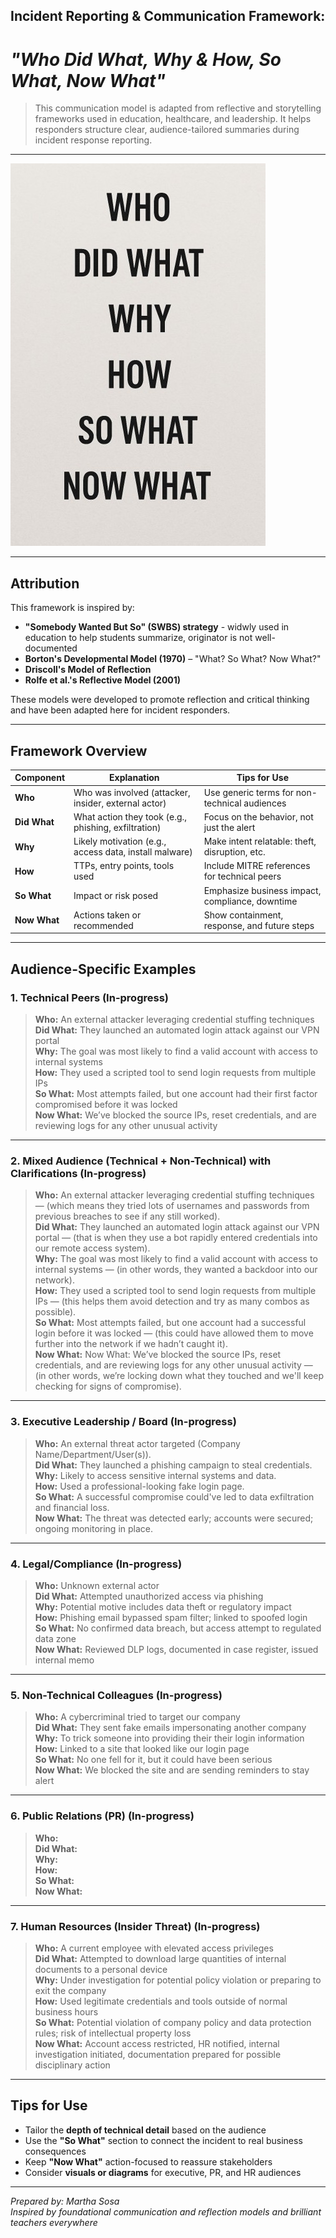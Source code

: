 ## Incident Reporting & Communication Framework: 
# *"Who Did What, Why & How, So What, Now What"*
<blockquote> This communication model is adapted from reflective and storytelling frameworks used in education, healthcare, and leadership. It helps responders structure clear, audience-tailored summaries during incident response reporting. </blockquote>

---

![Incident Reporting Framework](./Assets/WhoDidWhatWhyHow.jpg)

---

## Attribution
This framework is inspired by:
- **"Somebody Wanted But So" (SWBS) strategy** -  widwly used in education to help students summarize, originator is not well-documented
- **Borton's Developmental Model (1970)** – "What? So What? Now What?"
- **Driscoll's Model of Reflection**
- **Rolfe et al.'s Reflective Model (2001)**

These models were developed to promote reflection and critical thinking and have been adapted here for incident responders.

---

## Framework Overview

| **Component** | **Explanation** | **Tips for Use** |
|---------------|-----------------|------------------|
| **Who**       | Who was involved (attacker, insider, external actor) | Use generic terms for non-technical audiences |
| **Did What**  | What action they took (e.g., phishing, exfiltration) | Focus on the behavior, not just the alert |
| **Why**       | Likely motivation (e.g., access data, install malware) | Make intent relatable: theft, disruption, etc. |
| **How**       | TTPs, entry points, tools used | Include MITRE references for technical peers |
| **So What**   | Impact or risk posed | Emphasize business impact, compliance, downtime |
| **Now What**  | Actions taken or recommended | Show containment, response, and future steps |

---

## Audience-Specific Examples

### 1. Technical Peers (In-progress)

> **Who:** An external attacker leveraging credential stuffing techniques <br/>
> **Did What:** They launched an automated login attack against our VPN portal <br/>
> **Why:** The goal was most likely to find a valid account with access to internal systems <br/>
> **How:** They used a scripted tool to send login requests from multiple IPs <br/>
> **So What:** Most attempts failed, but one account had their first factor compromised before it was locked <br/>
> **Now What:** We’ve blocked the source IPs, reset credentials, and are reviewing logs for any other unusual activity <br/>

---

### 2. Mixed Audience (Technical + Non-Technical) with Clarifications (In-progress)

> **Who:** An external attacker leveraging credential stuffing techniques — (which means they tried lots of usernames and passwords from previous breaches to see if any still worked). <br/>
> **Did What:** They launched an automated login attack against our VPN portal — (that is when they use a bot rapidly entered credentials into our remote access system). <br/>
> **Why:** The goal was most likely to find a valid account with access to internal systems — (in other words, they wanted a backdoor into our network). <br/>
> **How:** They used a scripted tool to send login requests from multiple IPs — (this helps them avoid detection and try as many combos as possible). <br/>
> **So What:** Most attempts failed, but one account had a successful login before it was locked — (this could have allowed them to move further into the network if we hadn’t caught it). <br/>
> **Now What:** Now What: We’ve blocked the source IPs, reset credentials, and are reviewing logs for any other unusual activity — (in other words, we’re locking down what they touched and we'll keep checking for signs of compromise). <br/>

---

### 3. Executive Leadership / Board (In-progress)

> **Who:** An external threat actor targeted (Company Name/Department/User(s)). <br/>
> **Did What:** They launched a phishing campaign to steal credentials.  <br/>
> **Why:** Likely to access sensitive internal systems and data.  <br/>
> **How:** Used a professional-looking fake login page.  <br/>
> **So What:** A successful compromise could've led to data exfiltration and financial loss.  <br/>
> **Now What:** The threat was detected early; accounts were secured; ongoing monitoring in place. <br/>

---

### 4. Legal/Compliance (In-progress)

> **Who:** Unknown external actor  <br/>
> **Did What:** Attempted unauthorized access via phishing  <br/>
> **Why:** Potential motive includes data theft or regulatory impact  <br/>
> **How:** Phishing email bypassed spam filter; linked to spoofed login  <br/>
> **So What:** No confirmed data breach, but access attempt to regulated data zone  <br/>
> **Now What:** Reviewed DLP logs, documented in case register, issued internal memo <br/>

---

### 5. Non-Technical Colleagues (In-progress)

> **Who:** A cybercriminal tried to target our company  <br/>
> **Did What:** They sent fake emails impersonating another company <br/>
> **Why:** To trick someone into providing their their login information  <br/>
> **How:** Linked to a site that looked like our login page  <br/>
> **So What:** No one fell for it, but it could have been serious  <br/>
> **Now What:** We blocked the site and are sending reminders to stay alert <br/>

---

### 6. Public Relations (PR) (In-progress)

> **Who:** <br/>
> **Did What:** <br/>
> **Why:** <br/>
> **How:**  <br/>
> **So What:** <br/>
> **Now What:** <br/>

---

### 7. Human Resources (Insider Threat) (In-progress)

> **Who:** A current employee with elevated access privileges  <br/>
> **Did What:** Attempted to download large quantities of internal documents to a personal device  <br/>
> **Why:** Under investigation for potential policy violation or preparing to exit the company  <br/>
> **How:** Used legitimate credentials and tools outside of normal business hours  <br/>
> **So What:** Potential violation of company policy and data protection rules; risk of intellectual property loss  <br/>
> **Now What:** Account access restricted, HR notified, internal investigation initiated, documentation prepared for possible disciplinary action <br/>

---

## Tips for Use

- Tailor the **depth of technical detail** based on the audience
- Use the **"So What"** section to connect the incident to real business consequences
- Keep **"Now What"** action-focused to reassure stakeholders
- Consider **visuals or diagrams** for executive, PR, and HR audiences

---

*Prepared by: Martha Sosa  
Inspired by foundational communication and reflection models and brilliant teachers everywhere*

